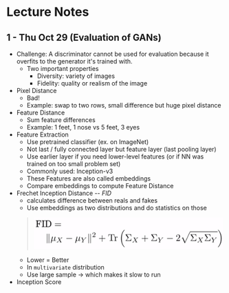 # Lecture Notes

## 1 - Thu Oct 29 (Evaluation of GANs)

- Challenge: A discriminator cannot be used for evaluation because it overfits to the generator it's trained with.
	- Two important properties
		- Diversity: variety of images
		- Fidelity: quality or realism of the image
- Pixel Distance
	- Bad!
	- Example: swap to two rows, small difference but huge pixel distance
- Feature Distance
	- Sum feature differences
	- Example: 1 feet, 1 nose vs 5 feet, 3 eyes
- Feature Extraction
	- Use pretrained classifier (ex. on ImageNet)
	- Not last / fully connected layer but feature layer (last pooling layer)
	- Use earlier layer if you need lower-level features (or if NN was trained on too small problem set)
	- Commonly used: Inception-v3
	- These Features are also called embeddings
	- Compare embeddings to compute Feature Distance
- Frechet Inception Distance -- $FID$
	- calculates difference between reals and fakes
	- Use embeddings as two distributions and do statistics on those
	> ![Equation FID](img/image_2020-10-29-12-19-49.png)
	- Lower = Better
	- In `multivariate` distribution
	- Use large sample -> which makes it slow to run
- Inception Score
